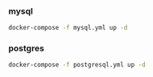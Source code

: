 ### mysql

```bash
docker-compose -f mysql.yml up -d

```

### postgres

```bash
docker-compose -f postgresql.yml up -d

```
